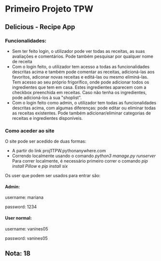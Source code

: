 # Primeiro Projeto TPW

## Delicious - Recipe App
### Funcionalidades:
- Sem ter feito login, o utilizador pode ver todas as receitas, as suas avaliações e comentários. Pode também pesquisar por qualquer nome de receita
- Com o login feito, o utilizador tem acesso a todas as funcionalidades descritas acima e também pode comentar as receitas, adicioná-las aos favoritos, adiconar novas receitas e editá-las ou mesmo eliminá-las. Tem acesso ao seu próprio frigorífico, onde pode adicionar todos os ingredientes que tem em casa. Estes ingredientes aparecem com a checkbox preenchida em receitas. Caso não tenha os ingredientes, pode adicioná-los à sua "shoplist".
- Com o login feito como admin, o utilizador tem todas as funcionalidades descritas acima, com algumas diferenças: pode editar ou eliminar todas as receitas existentes. Pode também adicionar/eliminar categorias de receitas e ingredientes disponíveis.

### Como aceder ao site
O site pode ser acedido de duas formas:
- A partir do link proj1TPW.pythonanywhere.com
- Correndo localmente usando o comando *python3 manage.py runserver*  
Para correr localmente, é necessário primeiro correr o comando *pip install Pillow* e *pip install six*

Os user que podem ser usados para entrar são:
#### Admin:
username: mariana

password: 1234

#### User normal:
username: vanines05
 
password: vanines05


## Nota: 18
